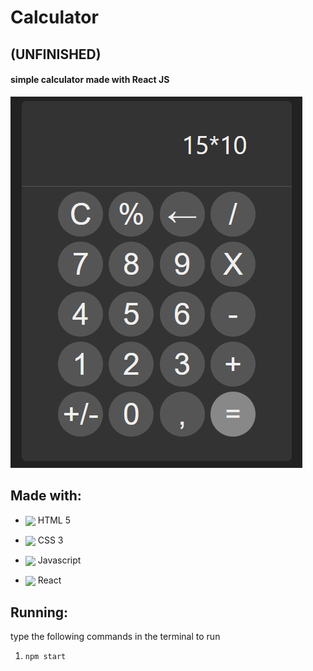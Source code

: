 # Calculator
## (UNFINISHED)
#### simple calculator made with React JS
<img src="image.png" />

## Made with:

* <img height="32px" align="center" src="https://cdn.jsdelivr.net/gh/devicons/devicon/icons/html5/html5-plain.svg" /> HTML 5

* <img height="32px" align="center" src="https://cdn.jsdelivr.net/gh/devicons/devicon/icons/css3/css3-plain.svg" /> CSS 3

* <img height="32px" align="center" src="https://cdn.jsdelivr.net/gh/devicons/devicon/icons/javascript/javascript-plain.svg" /> Javascript

* <img height="32px" align="center" img src="https://cdn.jsdelivr.net/gh/devicons/devicon/icons/react/react-original.svg" /> React

## Running:

type the following commands in the terminal to run

1. `npm start`
